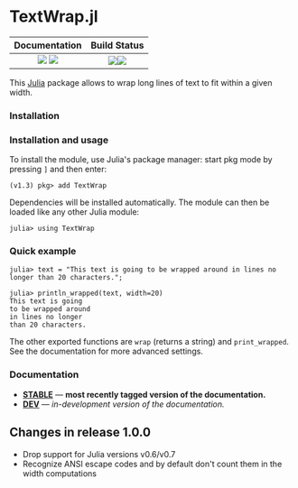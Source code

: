 # TextWrap.jl

| **Documentation**                                                         | **Build Status**                                             |
|:-------------------------------------------------------------------------:|:------------------------------------------------------------:|
| [![][docs-stable-img]][docs-stable-url] [![][docs-dev-img]][docs-dev-url] | [![][travis-img]][travis-url][![][codecov-img]][codecov-url] |

This [Julia] package allows to wrap long lines of text to fit within a given width.

### Installation

### Installation and usage

To install the module, use Julia's package manager: start pkg mode by pressing `]` and then enter:

```
(v1.3) pkg> add TextWrap
```

Dependencies will be installed automatically.
The module can then be loaded like any other Julia module:

```
julia> using TextWrap
```

### Quick example

```
julia> text = "This text is going to be wrapped around in lines no longer than 20 characters.";

julia> println_wrapped(text, width=20)
This text is going
to be wrapped around
in lines no longer
than 20 characters.
```

The other exported functions are `wrap` (returns a string) and `print_wrapped`.
See the documentation for more advanced settings.

### Documentation

- [**STABLE**][docs-stable-url] &mdash; **most recently tagged version of the documentation.**
- [**DEV**][docs-dev-url] &mdash; *in-development version of the documentation.*

## Changes in release 1.0.0

* Drop support for Julia versions v0.6/v0.7
* Recognize ANSI escape codes and by default don't count them in the width computations

[Julia]: http://julialang.org

[docs-stable-img]: https://img.shields.io/badge/docs-stable-blue.svg
[docs-stable-url]: https://carlobaldassi.github.io/TextWrap.jl/stable
[docs-dev-img]: https://img.shields.io/badge/docs-dev-blue.svg
[docs-dev-url]: https://carlobaldassi.github.io/TextWrap.jl/dev

[travis-img]: https://travis-ci.com/carlobaldassi/TextWrap.jl.svg?branch=master
[travis-url]: https://travis-ci.com/carlobaldassi/TextWrap.jl

[codecov-img]: https://codecov.io/gh/carlobaldassi/TextWrap.jl/branch/master/graph/badge.svg
[codecov-url]: https://codecov.io/gh/carlobaldassi/TextWrap.jl

